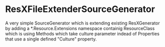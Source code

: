 # ResXFileExtenderSourceGenerator

A very simple SourceGenerator which is extending existing ResXGenerator by adding a *.Resource.Extensions namespace containig ResourceClass which is using Methods which take culture parameter indead of Properties that use a single defined "Culture" property.

